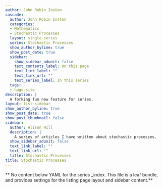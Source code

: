 ```yaml
---
author: John Robin Inston 
cascade:
  author: John Robin Inston
  categories:
  - Mathematics
  - Stochastic Processes
  layout: single-series
  series: Stochastic Processes
  show_author_byline: true
  show_post_date: true
  sidebar:
    show_sidebar_adunit: false
    text_contents_label: On this page
    text_link_label: ""
    text_link_url: ""
    text_series_label: In this series
  tags:
  - hugo-site
description: |
  A forking fun new feature for series.
layout: list-sidebar
show_author_byline: true
show_post_date: true
show_post_thumbnail: false
sidebar:
  author: Alison Hill
  description: |
    A series of articles I have written about stochastic processes.
  show_sidebar_adunit: false
  text_link_label: ""
  text_link_url: ""
  title: Stochastic Processes
title: Stochastic Processes
---
```


** No content below YAML for the series _index. This file is a leaf bundle, and provides settings for the listing page layout and sidebar content.**